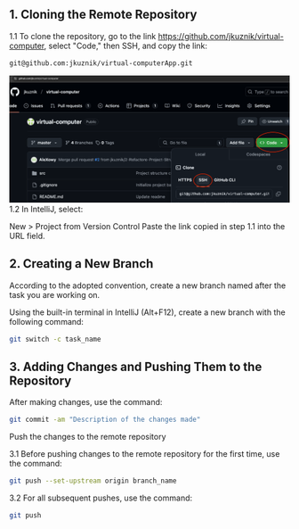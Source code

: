 ## 1. Cloning the Remote Repository

1.1 To clone the repository, go to the link https://github.com/jkuznik/virtual-computer, select "Code," then SSH, and copy the link:
```bash
git@github.com:jkuznik/virtual-computerApp.git
```
![](clone-repo.png)
1.2 In IntelliJ, select:

New > Project from Version Control
Paste the link copied in step 1.1 into the URL field.

## 2. Creating a New Branch

According to the adopted convention, create a new branch named after the task you are working on.

Using the built-in terminal in IntelliJ (Alt+F12), create a new branch with the following command:

```bash
git switch -c task_name
```

## 3. Adding Changes and Pushing Them to the Repository
   After making changes, use the command:

```bash
git commit -am "Description of the changes made"
```
Push the changes to the remote repository

3.1 Before pushing changes to the remote repository for the first time, use the command:

```bash
git push --set-upstream origin branch_name
```
3.2 For all subsequent pushes, use the command:

```bash
git push
```